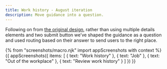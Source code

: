 ```yaml
---
title: Work history - August iteration
description: Move guidance into a question.
---
```

Following on from [the original design](/apply-for-teacher-training/apply-june-2019/work-history), rather than using multiple details elements and two submit button we’ve shaped the guidance as a question and used routing based on their answer to send users to the right place.

{% from "screenshots/macro.njk" import appScreenshots with context %}
{{ appScreenshots({
  items: [
    { text: "Work history" },
    { text: "Job" },
    { text: "Out of the workplace" },
    { text: "Review work history" }
  ]
}) }}
